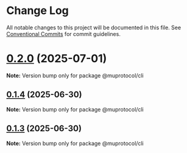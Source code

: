 # Change Log

All notable changes to this project will be documented in this file.
See [Conventional Commits](https://conventionalcommits.org) for commit guidelines.

# [0.2.0](https://github.com/muplab/mup-sdk/compare/v0.1.4...v0.2.0) (2025-07-01)

**Note:** Version bump only for package @muprotocol/cli





## [0.1.4](https://github.com/muplab/mup-sdk/compare/v0.1.3...v0.1.4) (2025-06-30)

**Note:** Version bump only for package @muprotocol/cli





## [0.1.3](https://github.com/muplab/mup-sdk/compare/v0.1.2...v0.1.3) (2025-06-30)

**Note:** Version bump only for package @muprotocol/cli
